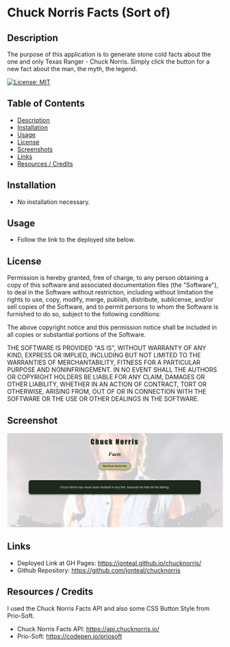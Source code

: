 # Chuck Norris Facts (Sort of) 

<a name="description"></a>

## Description
The purpose of this application is to generate stone cold facts about the one and only Texas Ranger - Chuck Norris. Simply click the button for a new fact about the man, the myth, the legend.


[![License: MIT](https://img.shields.io/badge/License-MIT-yellow.svg)](https://opensource.org/licenses/MIT)

## Table of Contents
- [Description](#description)
- [Installation](#installation)
- [Usage](#usage)
- [License](#license)
- [Screenshots](#screenshots)
- [Links](#links)
- [Resources / Credits](#credits)


<a name="installation"></a>

## Installation
* No installation necessary.

<a name="usage"></a>

## Usage
* Follow the link to the deployed site below.


<a name="license"></a>

## License
Permission is hereby granted, free of charge, to any person obtaining a copy of this software and associated documentation files (the "Software"), to deal in the Software without restriction, including without limitation the rights to use, copy, modify, merge, publish, distribute, sublicense, and/or sell copies of the Software, and to permit persons to whom the Software is furnished to do so, subject to the following conditions:

The above copyright notice and this permission notice shall be included in all copies or substantial portions of the Software.

THE SOFTWARE IS PROVIDED "AS IS", WITHOUT WARRANTY OF ANY KIND, EXPRESS OR IMPLIED, INCLUDING BUT NOT LIMITED TO THE WARRANTIES OF MERCHANTABILITY, FITNESS FOR A PARTICULAR PURPOSE AND NONINFRINGEMENT. IN NO EVENT SHALL THE AUTHORS OR COPYRIGHT HOLDERS BE LIABLE FOR ANY CLAIM, DAMAGES OR OTHER LIABILITY, WHETHER IN AN ACTION OF CONTRACT, TORT OR OTHERWISE, ARISING FROM, OUT OF OR IN CONNECTION WITH THE SOFTWARE OR THE USE OR OTHER DEALINGS IN THE SOFTWARE.

<a name="screenshots"></a>

## Screenshot
 ![Screenshot of Chuck Norris Fact ](./src/images/screenshot.png)

<a name="links"></a>

## Links

* Deployed Link at GH Pages: https://jonteal.github.io/chucknorris/
* Github Repository: https://github.com/jonteal/chucknorris


<a name="credits"></a>

## Resources / Credits
I used the Chuck Norris Facts API and also some CSS Button Style from Prio-Soft.

* Chuck Norris Facts API: https://api.chucknorris.io/
* Prio-Soft: https://codepen.io/priosoft